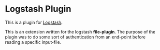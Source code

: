 # Logstash Plugin

This is a plugin for [Logstash](https://github.com/elastic/logstash).

This is an extension written for the logstash **file-plugin**. The purpose of the plugin was to do some sort of authentication from an end-point before reading a specific input-file. 
